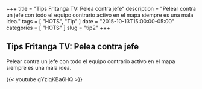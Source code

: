 +++
title = "Tips Fritanga TV: Pelea contra jefe"
description = "Pelear contra un jefe con todo el equipo contrario activo en el mapa siempre es una mala idea."
tags = [ "HOTS", "Tip" ]
date = "2015-10-13T15:00:00-05:00"
categories = [
  "HOTS"
]
slug = "tip2"
+++

## Tips Fritanga TV: Pelea contra jefe

Pelear contra un jefe con todo el equipo contrario activo en el mapa siempre es una mala idea.

{{< youtube gYziqKBa6HQ >}}